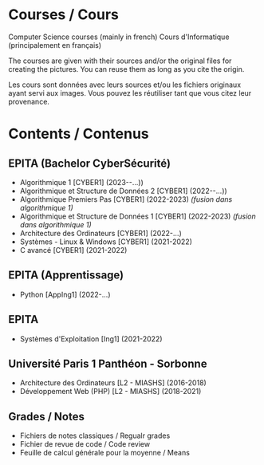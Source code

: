 # Courses / Cours
Computer Science courses (mainly in french)
Cours d'Informatique (principalement en français)

The courses are given with their sources and/or the original files for creating the pictures.
You can reuse them as long as you cite the origin.

Les cours sont données avec leurs sources et/ou les fichiers originaux ayant servi aux images.
Vous pouvez les réutiliser tant que vous citez leur provenance.


# Contents / Contenus

## EPITA (Bachelor CyberSécurité)
- Algorithmique 1 [CYBER1] (2023--...))
- Algorithmique et Structure de Données 2 [CYBER1] (2022--...))
- Algorithmique Premiers Pas [CYBER1] (2022-2023) *(fusion dans algorithmique 1)*
- Algorithmique et Structure de Données 1 [CYBER1] (2022-2023) *(fusion dans algorithmique 1)*
- Architecture des Ordinateurs [CYBER1] (2022-...)
- Systèmes - Linux & Windows [CYBER1] (2021-2022)
- C avancé [CYBER1] (2021-2022)

## EPITA (Apprentissage)
- Python [AppIng1] (2022-...)

## EPITA
- Systèmes d'Exploitation [Ing1] (2021-2022)

## Université Paris 1 Panthéon - Sorbonne
- Architecture des Ordinateurs [L2 - MIASHS] (2016-2018)
- Développement Web (PHP) [L2 - MIASHS] (2018-2021)

## Grades / Notes
- Fichiers de notes classiques / Regualr grades
- Fichier de revue de code / Code review
- Feuille de calcul générale pour la moyenne / Means

